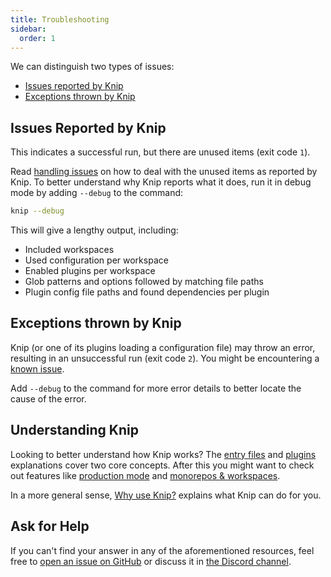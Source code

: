 ```yaml
---
title: Troubleshooting
sidebar:
  order: 1
---
```


We can distinguish two types of issues:

- [Issues reported by Knip](#handling-issues)
- [Exceptions thrown by Knip](#exceptions-thrown-by-knip)

## Issues Reported by Knip

This indicates a successful run, but there are unused items (exit code `1`).

Read [handling issues][1] on how to deal with the unused items as reported by
Knip. To better understand why Knip reports what it does, run it in debug mode
by adding `--debug` to the command:

```sh
knip --debug
```

This will give a lengthy output, including:

- Included workspaces
- Used configuration per workspace
- Enabled plugins per workspace
- Glob patterns and options followed by matching file paths
- Plugin config file paths and found dependencies per plugin

## Exceptions thrown by Knip

Knip (or one of its plugins loading a configuration file) may throw an error,
resulting in an unsuccessful run (exit code `2`). You might be encountering a
[known issue][2].

Add `--debug` to the command for more error details to better locate the cause
of the error.

## Understanding Knip

Looking to better understand how Knip works? The [entry files][5] and
[plugins][6] explanations cover two core concepts. After this you might want to
check out features like [production mode][7] and [monorepos & workspaces][8].

In a more general sense, [Why use Knip?](../explanations/why-use-knip.md)
explains what Knip can do for you.

## Ask for Help

If you can't find your answer in any of the aforementioned resources, feel free
to [open an issue on GitHub][3] or discuss it in [the Discord channel][4].

[1]: ../guides/handling-issues.md
[2]: ../reference/known-issues.md
[3]: https://github.com/webpro/knip/issues
[4]: https://discord.gg/r5uXTtbTpc
[5]: ../explanations/entry-files.md
[6]: ../explanations/plugins.md
[7]: ../features/production-mode.md
[8]: ../features/monorepos-and-workspaces.md
